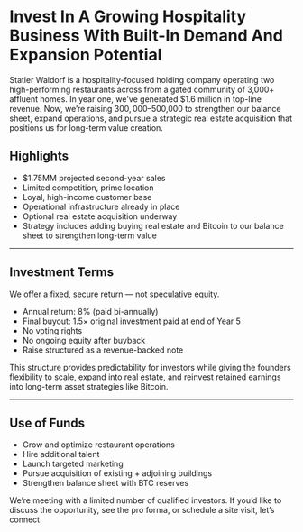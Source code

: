 # Invest In A Growing Hospitality Business With Built-In Demand And Expansion Potential

Statler Waldorf is a hospitality-focused holding company operating two high-performing restaurants across from a gated community of 3,000+ affluent homes. In year one, we've generated $1.6 million in top-line revenue. Now, we’re raising $300,000–$500,000 to strengthen our balance sheet, expand operations, and pursue a strategic real estate acquisition that positions us for long-term value creation.

## Highlights

- $1.75MM projected second-year sales
- Limited competition, prime location
- Loyal, high-income customer base
- Operational infrastructure already in place
- Optional real estate acquisition underway
- Strategy includes adding buying real estate and Bitcoin to our balance sheet to strengthen long-term value

---

## Investment Terms
We offer a fixed, secure return — not speculative equity.

- Annual return: 8% (paid bi-annually)
- Final buyout: 1.5× original investment paid at end of Year 5
- No voting rights
- No ongoing equity after buyback
- Raise structured as a revenue-backed note

This structure provides predictability for investors while giving the founders flexibility to scale, expand into real estate, and reinvest retained earnings into long-term asset strategies like Bitcoin.

---

## Use of Funds

- Grow and optimize restaurant operations
- Hire additional talent
- Launch targeted marketing
- Pursue acquisition of existing + adjoining buildings
- Strengthen balance sheet with BTC reserves

We’re meeting with a limited number of qualified investors. If you’d like to discuss the opportunity, see the pro forma, or schedule a site visit, let’s connect.
